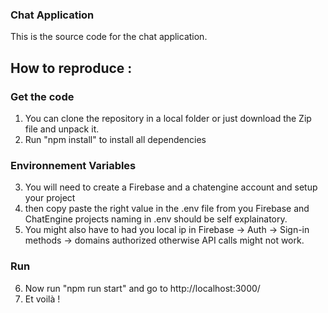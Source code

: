 ### Chat Application

This is the source code for the chat application.

## How to reproduce :
### Get the code
1. You can clone the repository in a local folder or just download the Zip file and unpack it.
2. Run "npm install" to install all dependencies

### Environnement Variables
3. You will need to create a Firebase and a chatengine account and setup your project
4. then copy paste the right value in the .env file from you Firebase and ChatEngine projects naming in .env should be self explainatory.
5. You might also have to had you local ip in Firebase -> Auth -> Sign-in methods -> domains authorized otherwise API calls might not work.

### Run
6. Now run "npm run start" and go to http://localhost:3000/
7. Et voilà !

